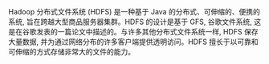 Hadoop 分布式文件系统 (HDFS) 是一种基于 Java 的分布式、可伸缩的、便携的系统, 旨在跨越大型商品服务器集群。HDFS 的设计是基于 GFS, 谷歌文件系统, 这是在谷歌发表的一篇论文中描述的。与许多其他分布式文件系统一样, HDFS 保存大量数据, 并为通过网络分布的许多客户端提供透明访问。HDFS 擅长于以可靠和可伸缩的方式存储非常大的文件的能力。
